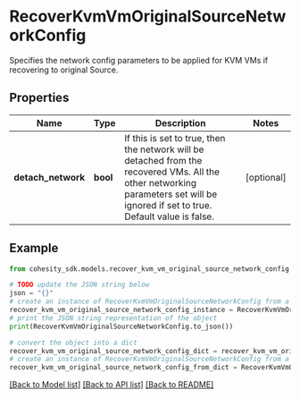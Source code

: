 # RecoverKvmVmOriginalSourceNetworkConfig

Specifies the network config parameters to be applied for KVM VMs if recovering to original Source.

## Properties

Name | Type | Description | Notes
------------ | ------------- | ------------- | -------------
**detach_network** | **bool** | If this is set to true, then the network will be detached from the recovered VMs. All the other networking parameters set will be ignored if set to true. Default value is false. | [optional] 

## Example

```python
from cohesity_sdk.models.recover_kvm_vm_original_source_network_config import RecoverKvmVmOriginalSourceNetworkConfig

# TODO update the JSON string below
json = "{}"
# create an instance of RecoverKvmVmOriginalSourceNetworkConfig from a JSON string
recover_kvm_vm_original_source_network_config_instance = RecoverKvmVmOriginalSourceNetworkConfig.from_json(json)
# print the JSON string representation of the object
print(RecoverKvmVmOriginalSourceNetworkConfig.to_json())

# convert the object into a dict
recover_kvm_vm_original_source_network_config_dict = recover_kvm_vm_original_source_network_config_instance.to_dict()
# create an instance of RecoverKvmVmOriginalSourceNetworkConfig from a dict
recover_kvm_vm_original_source_network_config_from_dict = RecoverKvmVmOriginalSourceNetworkConfig.from_dict(recover_kvm_vm_original_source_network_config_dict)
```
[[Back to Model list]](../README.md#documentation-for-models) [[Back to API list]](../README.md#documentation-for-api-endpoints) [[Back to README]](../README.md)



